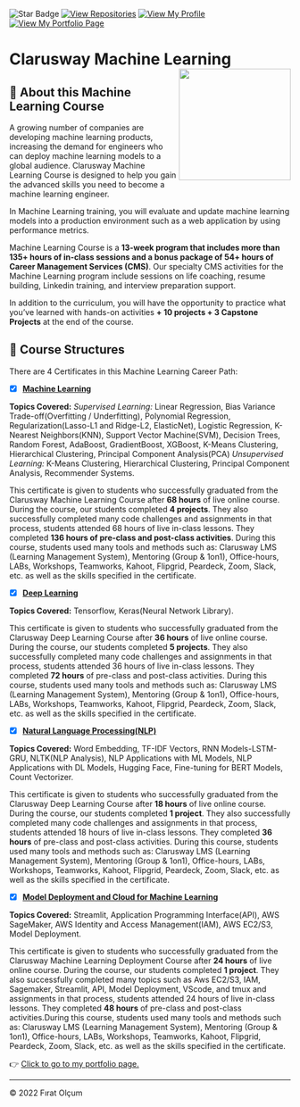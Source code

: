  ![Star Badge](https://img.shields.io/static/v1?label=%F0%9F%8C%9F&message=If%20Useful&style=style=flat&color=BC4E99)
 [![View Repositories](https://img.shields.io/badge/View-My_Repositories-blue?logo=GitHub)](https://github.com/firatolcum?tab=repositories)
[![View My Profile](https://img.shields.io/badge/View-My_Profile-green?logo=GitHub)](https://github.com/firatolcum) 
[![View My Portfolio Page](https://img.shields.io/badge/View-My_Portfolio-orange?logo=Port)](https://firatolcum.social/) 

# Clarusway Machine Learning <img src="https://github.com/firatolcum/Clarusway_Machine_Learning_Course/blob/master/6-Certificates/Clarusway.png" align="right" width="200" />

## 📣 About this Machine Learning Course
A growing number of companies are developing machine learning products, increasing the demand for engineers who can deploy machine learning models to a global audience. Clarusway Machine Learning Course is designed to help you gain the advanced skills you need to become a machine learning engineer. 

In Machine Learning training, you will evaluate and update machine learning models into a production environment such as a web application by using performance metrics.

Machine Learning Course is a **13-week program that includes more than 135+ hours of in-class sessions and a bonus package of 54+ hours of Career Management Services (CMS)**. Our specialty CMS activities for the Machine Learning program include sessions on life coaching, resume building, Linkedin training, and interview preparation support.

In addition to the curriculum, you will have the opportunity to practice what you’ve learned with hands-on activities **+ 10 projects + 3 Capstone Projects** at the end of the course. 


## 📂 Course Structures

There are 4 Certificates in this Machine Learning Career Path:


- [x] [__Machine Learning__](https://github.com/firatolcum/Clarusway_Machine_Learning_Course/blob/master/6-Certificates/1-MachineLearning.jpg)

**Topics Covered:** *Supervised Learning:* Linear Regression, Bias Variance Trade-off(Overfitting / Underfitting), Polynomial Regression, Regularization(Lasso-L1 and Ridge-L2, ElasticNet), Logistic Regression, K-Nearest Neighbors(KNN), Support Vector Machine(SVM), Decision Trees, Random Forest, AdaBoost, GradientBoost, XGBoost, K-Means Clustering, Hierarchical Clustering, Principal Component Analysis(PCA) *Unsupervised Learning:* K-Means Clustering, Hierarchical Clustering, Principal Component Analysis, Recommender Systems.

This certificate is given to students who successfully graduated from the Clarusway Machine Learning Course after **68 hours** of live online course. During the course, our students completed **4 projects**. They also successfully completed many code challenges and assignments in that process, students attended 68 hours of live in-class lessons. They completed **136 hours of pre-class and post-class activities**. During this course, students used many tools and methods such as: Clarusway LMS (Learning Management System), Mentoring (Group & 1on1), Office-hours, LABs, Workshops, Teamworks, Kahoot, Flipgrid, Peardeck, Zoom, Slack, etc. as well as the skills specified in the certificate.


- [x] [__Deep Learning__](https://github.com/firatolcum/Clarusway_Machine_Learning_Course/blob/master/6-Certificates/3-DeepLearning.jpg)

**Topics Covered:** Tensorflow, Keras(Neural Network Library).

This certificate is given to students who successfully graduated from the Clarusway Deep Learning Course after **36 hours** of live online course. During the course, our students completed **5 projects**. They also successfully completed many code challenges and assignments in that process, students attended 36 hours of live in-class lessons. They completed **72 hours** of pre-class and post-class activities. During this course, students used many tools and methods such as: Clarusway LMS (Learning Management System), Mentoring (Group & 1on1), Office-hours, LABs, Workshops, Teamworks, Kahoot, Flipgrid, Peardeck, Zoom, Slack, etc. as well as the skills specified in the certificate.


- [X] [__Natural Language Processing(NLP)__ ](https://github.com/firatolcum/Clarusway_Machine_Learning_Course/blob/master/6-Certificates/4-NaturalLanguageProcessing.jpg)

**Topics Covered:** Word Embedding, TF-IDF Vectors, RNN Models-LSTM-GRU, NLTK(NLP Analysis), NLP Applications with ML Models, NLP Applications with DL Models, Hugging Face, Fine-tuning for BERT Models, Count Vectorizer.

This certificate is given to students who successfully graduated from the Clarusway Deep Learning Course after **18 hours** of live online course. During the course, our students completed **1 project**. They also successfully completed many code challenges and assignments in that process, students attended 18 hours of live in-class lessons. They completed **36 hours** of pre-class and post-class activities. During this course, students used many tools and methods such as: Clarusway LMS (Learning Management System), Mentoring (Group & 1on1), Office-hours, LABs, Workshops, Teamworks, Kahoot, Flipgrid, Peardeck, Zoom, Slack, etc. as well as the skills specified in the certificate.

- [x] [__Model Deployment and Cloud for Machine Learning__](https://github.com/firatolcum/Clarusway_Machine_Learning_Course/blob/master/6-Certificates/2-MachineLearningDeployment.jpg)

**Topics Covered:** Streamlit, Application Programming Interface(API), AWS SageMaker, AWS Identity and Access Management(IAM), AWS EC2/S3, Model Deployment.

This certificate is given to students who successfully graduated from the Clarusway Machine Learning Deployment Course after **24 hours** of live online course. During the course, our students completed **1 project**. They also successfully completed many topics such as Aws EC2/S3, IAM, Sagemaker, Streamlit, API, Model Deployment, VScode, and tmux and assignments in that process, students attended 24 hours of live in-class lessons. They completed **48 hours** of pre-class and post-class activities.During this course, students used many tools and methods such as: Clarusway LMS (Learning Management System), Mentoring (Group & 1on1), Office-hours, LABs, Workshops, Teamworks, Kahoot, Flipgrid, Peardeck, Zoom, Slack, etc. as well as the skills specified in the certificate.

👉 [Click to go to my portfolio page.](https://firatolcum.social/)

---
<p>&copy; 2022 Fırat Olçum </p>

